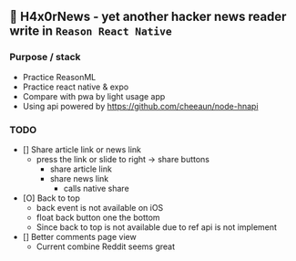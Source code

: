## 📰 H4x0rNews - yet another hacker news reader write in `Reason React Native`

### Purpose / stack

- Practice ReasonML
- Practice react native & expo
- Compare with pwa by light usage app
- Using api powered by https://github.com/cheeaun/node-hnapi

### TODO

- [] Share article link or news link
  - press the link or slide to right -> share buttons
    - share article link
    - share news link
      - calls native share
- [O] Back to top
  - back event is not available on iOS
  - float back button one the bottom
  - Since back to top is not available due to ref api is not implement
- [] Better comments page view
  - Current combine Reddit seems great
